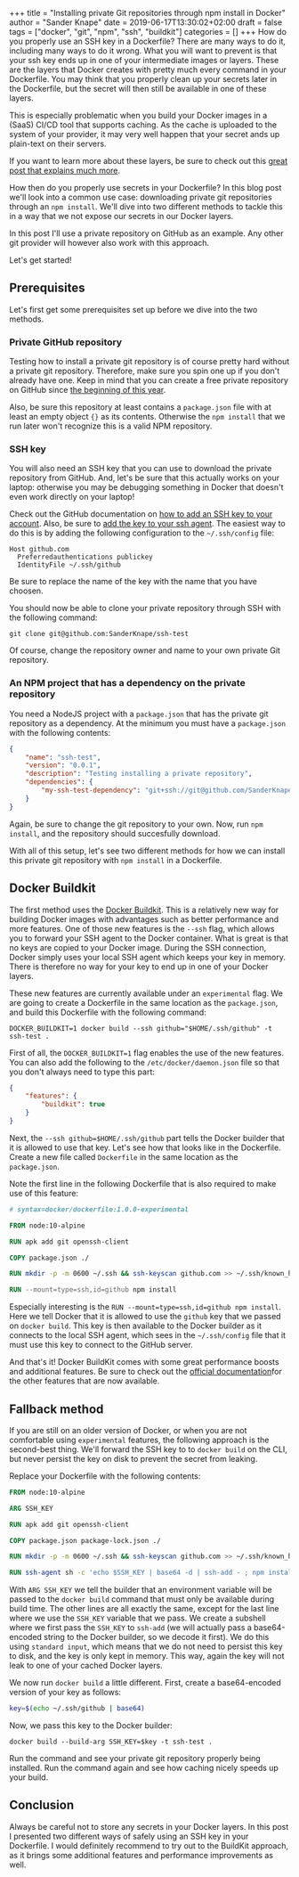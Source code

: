 +++
title = "Installing private Git repositories through npm install in Docker"
author = "Sander Knape"
date = 2019-06-17T13:30:02+02:00
draft = false
tags = ["docker", "git", "npm", "ssh", "buildkit"]
categories = []
+++
How do you properly use an SSH key in a Dockerfile? There are many ways to do it, including many ways to do it wrong. What you will want to prevent is that your ssh key ends up in one of your intermediate images or layers. These are the layers that Docker creates with pretty much every command in your Dockerfile. You may think that you properly clean up your secrets later in the Dockerfile, but the secret will then still be available in one of these layers.

This is especially problematic when you build your Docker images in a (SaaS) CI/CD tool that supports caching. As the cache is uploaded to the system of your provider, it may very well happen that your secret ands up plain-text on their servers.

If you want to learn more about these layers, be sure to check out this [great post that explains much more](https://medium.com/@jessgreb01/digging-into-docker-layers-c22f948ed612).

How then do you properly use secrets in your Dockerfile? In this blog post we'll look into a common use case: downloading private git repositories through an `npm install`. We'll dive into two different methods to tackle this in a way that we not expose our secrets in our Docker layers.

In this post I'll use a private repository on GitHub as an example. Any other git provider will however also work with this approach.

Let's get started!

## Prerequisites

Let's first get some prerequisites set up before we dive into the two methods.

### Private GitHub repository

Testing how to install a private git repository is of course pretty hard without a private git repository. Therefore, make sure you spin one up if you don't already have one. Keep in mind that you can create a free private repository on GitHub since [the beginning of this year](https://github.blog/2019-01-07-new-year-new-github/).

Also, be sure this repository at least contains a `package.json` file with at least an empty object `{}` as its contents. Otherwise the `npm install` that we run later won't recognize this is a valid NPM repository.

### SSH key

You will also need an SSH key that you can use to download the private repository from GitHub. And, let's be sure that this actually works on your laptop: otherwise you may be debugging something in Docker that doesn't even work directly on your laptop!

Check out the GitHub documentation on [how to add an SSH key to your account](https://help.github.com/en/enterprise/2.15/user/articles/adding-a-new-ssh-key-to-your-github-account). Also, be sure to [add the key to your ssh agent](https://help.github.com/en/enterprise/2.15/user/articles/generating-a-new-ssh-key-and-adding-it-to-the-ssh-agent). The easiest way to do this is by adding the following configuration to the `~/.ssh/config` file:

```
Host github.com
  Preferredauthentications publickey
  IdentityFile ~/.ssh/github
```

Be sure to replace the name of the key with the name that you have choosen.

You should now be able to clone your private repository through SSH with the following command:

`git clone git@github.com:SanderKnape/ssh-test`

Of course, change the repository owner and name to your own private Git repository. 

### An NPM project that has a dependency on the private repository

You need a NodeJS project with a `package.json` that has the private git repository as a dependency. At the minimum you must have a `package.json` with the following contents:

```json
{
    "name": "ssh-test",
    "version": "0.0.1",
    "description": "Testing installing a private repository",
    "dependencies": {
        "my-ssh-test-dependency": "git+ssh://git@github.com/SanderKnape/ssh-test.git#master"
    }
}
```

Again, be sure to change the git repository to your own. Now, run `npm install`, and the repository should succesfully download.

With all of this setup, let's see two different methods for how we can install this private git repository with `npm install` in a Dockerfile.

## Docker Buildkit

The first method uses the [Docker Buildkit](https://docs.docker.com/develop/develop-images/build_enhancements/). This is a relatively new way for building Docker images with advantages such as better performance and more features. One of those new features is the `--ssh` flag, which allows you to forward your SSH agent to the Docker container. What is great is that no keys are copied to your Docker image. During the SSH connection, Docker simply uses your local SSH agent which keeps your key in memory. There is therefore no way for your key to end up in one of your Docker layers.

These new features are currently available under an `experimental` flag. We are going to create a Dockerfile in the same location as the `package.json`, and build this Dockerfile with the following command:

`DOCKER_BUILDKIT=1 docker build --ssh github="$HOME/.ssh/github" -t ssh-test .`

First of all, the `DOCKER_BUILDKIT=1` flag enables the use of the new features. You can also add the following to the `/etc/docker/daemon.json` file so that you don't always need to type this part:

```json
{ 
    "features": { 
        "buildkit": true 
    } 
}
```

Next, the `--ssh github=$HOME/.ssh/github` part tells the Docker builder that it is allowed to use that key. Let's see how that looks like in the Dockerfile. Create a new file called `Dockerfile` in the same location as the `package.json`.

Note the first line in the following Dockerfile that is also required to make use of this feature:

```Dockerfile
# syntax=docker/dockerfile:1.0.0-experimental

FROM node:10-alpine

RUN apk add git openssh-client

COPY package.json ./

RUN mkdir -p -m 0600 ~/.ssh && ssh-keyscan github.com >> ~/.ssh/known_hosts

RUN --mount=type=ssh,id=github npm install
```

Especially interesting is the `RUN --mount=type=ssh,id=github npm install`. Here we tell Docker that it is allowed to use the `github` key that we passed on `docker build`. This key is then available to the Docker builder as it connects to the local SSH agent, which sees in the `~/.ssh/config` file that it must use this key to connect to the GitHub server.

And that's it! Docker BuildKit comes with some great performance boosts and additional features. Be sure to check out the [official documentation](https://docs.docker.com/develop/develop-images/build_enhancements/)for the other features that are now available.

## Fallback method

If you are still on an older version of Docker, or when you are not comfortable using `experimental` features, the following approach is the second-best thing. We'll forward the SSH key to to `docker build` on the CLI, but never persist the key on disk to prevent the secret from leaking.

Replace your Dockerfile with the following contents:

```Dockerfile
FROM node:10-alpine

ARG SSH_KEY

RUN apk add git openssh-client

COPY package.json package-lock.json ./

RUN mkdir -p -m 0600 ~/.ssh && ssh-keyscan github.com >> ~/.ssh/known_hosts

RUN ssh-agent sh -c 'echo $SSH_KEY | base64 -d | ssh-add - ; npm install'
```

With `ARG SSH_KEY` we tell the builder that an environment variable will be passed to the `docker build` command that must only be available during build time. The other lines are all exactly the same, except for the last line where we use the `SSH_KEY` variable that we pass. We create a subshell where we first pass the `SSH_KEY` to `ssh-add` (we will actually pass a base64-encoded string to the Docker builder, so we decode it first). We do this using `standard input`, which means that we do not need to persist this key to disk, and the key is only kept in memory. This way, again the key will not leak to one of your cached Docker layers.

We now run `docker build` a little different. First, create a base64-encoded version of your key as follows:

```bash
key=$(echo ~/.ssh/github | base64)
```

Now, we pass this key to the Docker builder:

`docker build --build-arg SSH_KEY=$key -t ssh-test .`

Run the command and see your private git repository properly being installed. Run the command again and see how caching nicely speeds up your build.

## Conclusion
Always be careful not to store any secrets in your Docker layers. In this post I presented two different ways of safely using an SSH key in your Dockerfile. I would definitely recommend to try out to the BuildKit approach, as it brings some additional features and performance improvements as well.



